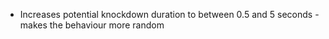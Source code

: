 - Increases potential knockdown duration to between 0.5 and 5 seconds - makes the behaviour more random

